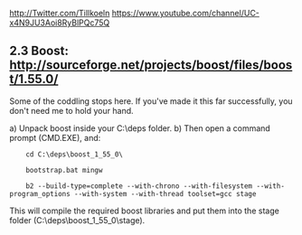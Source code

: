 http://Twitter.com/Tillkoeln 
https://www.youtube.com/channel/UC-x4N9JU3Aoi8RyBlPQc75Q 


2.3 Boost: http://sourceforge.net/projects/boost/files/boost/1.55.0/
--------------
Some of the coddling stops here.  If you've made it this far successfully, you don't need me to hold your hand.

a) Unpack boost inside your C:\deps folder.
b) Then open a command prompt (CMD.EXE), and:

		cd C:\deps\boost_1_55_0\

		bootstrap.bat mingw

		b2 --build-type=complete --with-chrono --with-filesystem --with-program_options --with-system --with-thread toolset=gcc stage

This will compile the required boost libraries and put them into the stage folder (C:\deps\boost_1_55_0\stage).

